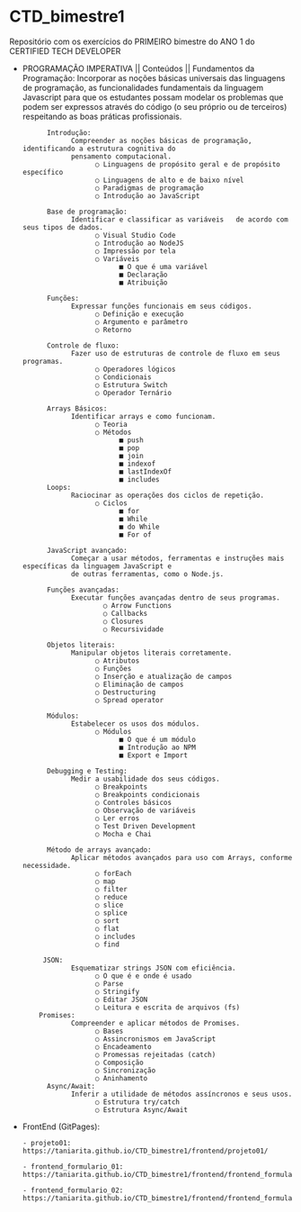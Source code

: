 # CTD_bimestre1

Repositório com os exercícios do PRIMEIRO bimestre do ANO 1 do CERTIFIED TECH DEVELOPER

- PROGRAMAÇÃO IMPERATIVA ||
      Conteúdos ||
            Fundamentos da Programação:
                  Incorporar as noções básicas universais das linguagens de programação, as funcionalidades
                  fundamentais da linguagem Javascript para que os estudantes possam modelar os problemas
                  que podem ser expressos através do código (o seu próprio ou de terceiros) respeitando as
                  boas práticas profissionais.
            
            Introdução:
                  Compreender as noções básicas de programação, identificando a estrutura cognitiva do
                  pensamento computacional.
                        ○ Linguagens de propósito geral e de propósito específico
                        ○ Linguagens de alto e de baixo nível
                        ○ Paradigmas de programação
                        ○ Introdução ao JavaScript
            
            Base de programação:
                  Identificar e classificar as variáveis   de acordo com seus tipos de dados.
                        ○ Visual Studio Code
                        ○ Introdução ao NodeJS
                        ○ Impressão por tela
                        ○ Variáveis
                              ■ O que é uma variável
                              ■ Declaração
                              ■ Atribuição
            
            Funções:
                  Expressar funções funcionais em seus códigos.
                        ○ Definição e execução
                        ○ Argumento e parâmetro
                        ○ Retorno
            
            Controle de fluxo:
                  Fazer uso de estruturas de controle de fluxo em seus programas.
                        ○ Operadores lógicos
                        ○ Condicionais
                        ○ Estrutura Switch
                        ○ Operador Ternário
            
            Arrays Básicos:
                  Identificar arrays e como funcionam.
                        ○ Teoria
                        ○ Métodos
                              ■ push
                              ■ pop
                              ■ join
                              ■ indexof
                              ■ lastIndexOf
                              ■ includes
            Loops:
                  Raciocinar as operações dos ciclos de repetição.
                        ○ Ciclos
                              ■ for
                              ■ While
                              ■ do While
                              ■ For of

            JavaScript avançado:
                  Começar a usar métodos, ferramentas e instruções mais específicas da linguagem JavaScript e
                  de outras ferramentas, como o Node.js.
            
            Funções avançadas:
                  Executar funções avançadas dentro de seus programas.
                          ○ Arrow Functions
                          ○ Callbacks
                          ○ Closures
                          ○ Recursividade
            
            Objetos literais:
                  Manipular objetos literais corretamente.
                        ○ Atributos
                        ○ Funções
                        ○ Inserção e atualização de campos
                        ○ Eliminação de campos
                        ○ Destructuring
                        ○ Spread operator
            
            Módulos:
                  Estabelecer os usos dos módulos.
                        ○ Módulos
                              ■ O que é um módulo
                              ■ Introdução ao NPM
                              ■ Export e Import
            
            Debugging e Testing:
                  Medir a usabilidade dos seus códigos.
                        ○ Breakpoints
                        ○ Breakpoints condicionais
                        ○ Controles básicos
                        ○ Observação de variáveis
                        ○ Ler erros
                        ○ Test Driven Development
                        ○ Mocha e Chai
                        
            Método de arrays avançado:
                  Aplicar métodos avançados para uso com Arrays, conforme necessidade.
                        ○ forEach
                        ○ map
                        ○ filter
                        ○ reduce
                        ○ slice
                        ○ splice
                        ○ sort
                        ○ flat
                        ○ includes
                        ○ find
                        
           JSON:
                  Esquematizar strings JSON com eficiência.
                        ○ O que é e onde é usado
                        ○ Parse
                        ○ Stringify
                        ○ Editar JSON
                        ○ Leitura e escrita de arquivos (fs)
          Promises:
                  Compreender e aplicar métodos de Promises.
                        ○ Bases
                        ○ Assincronismos em JavaScript
                        ○ Encadeamento
                        ○ Promessas rejeitadas (catch)
                        ○ Composição
                        ○ Sincronização
                        ○ Aninhamento
            Async/Await:
                  Inferir a utilidade de métodos assíncronos e seus usos.
                        ○ Estrutura try/catch
                        ○ Estrutura Async/Await
                        
- FrontEnd (GitPages):

      - projeto01:
      https://taniarita.github.io/CTD_bimestre1/frontend/projeto01/

      - frontend_formulario_01: 
      https://taniarita.github.io/CTD_bimestre1/frontend/frontend_formulario_01/index.html 
      
      - frontend_formulario_02:
      https://taniarita.github.io/CTD_bimestre1/frontend/frontend_formulario_02/index.html
      

